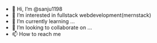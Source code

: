 - 👋 Hi, I’m @sanju1198
- 👀 I’m interested in fullstack webdevelopment(mernstack)
- 🌱 I’m currently learning ...
- 💞️ I’m looking to collaborate on ...
- 📫 How to reach me 

<!---
sanju1198/sanju1198 is a ✨ special ✨ repository because its `README.md` (this file) appears on your GitHub profile.
You can click the Preview link to take a look at your changes.
--->
